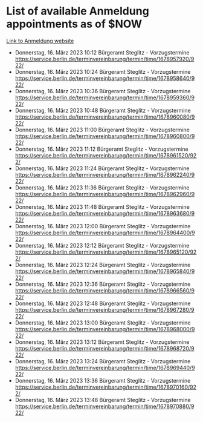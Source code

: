 # List of available Anmeldung appointments as of $NOW
[Link to Anmeldung website](https://service.berlin.de/terminvereinbarung/termin/tag.php?termin=1&anliegen[]=120686&dienstleisterlist=122210,122217,327316,122219,327312,122227,327314,122231,327346,122243,327348,122254,122252,329742,122260,329745,122262,329748,122271,327278,122273,327274,122277,327276,330436,122280,327294,122282,327290,122284,327292,122291,327270,122285,327266,122286,327264,122296,327268,150230,329760,122297,327286,122294,327284,122312,329763,122314,329775,122304,327330,122311,327334,122309,327332,317869,122281,327352,122279,329772,122283,122276,327324,122274,327326,122267,329766,122246,327318,122251,327320,122257,327322,122208,327298,122226,327300&herkunft=http%3A%2F%2Fservice.berlin.de%2Fdienstleistung%2F120686%2F)
- Donnerstag, 16. März 2023 10:12 Bürgeramt Steglitz - Vorzugstermine https://service.berlin.de/terminvereinbarung/termin/time/1678957920/922/
- Donnerstag, 16. März 2023 10:24 Bürgeramt Steglitz - Vorzugstermine https://service.berlin.de/terminvereinbarung/termin/time/1678958640/922/
- Donnerstag, 16. März 2023 10:36 Bürgeramt Steglitz - Vorzugstermine https://service.berlin.de/terminvereinbarung/termin/time/1678959360/922/
- Donnerstag, 16. März 2023 10:48 Bürgeramt Steglitz - Vorzugstermine https://service.berlin.de/terminvereinbarung/termin/time/1678960080/922/
- Donnerstag, 16. März 2023 11:00 Bürgeramt Steglitz - Vorzugstermine https://service.berlin.de/terminvereinbarung/termin/time/1678960800/922/
- Donnerstag, 16. März 2023 11:12 Bürgeramt Steglitz - Vorzugstermine https://service.berlin.de/terminvereinbarung/termin/time/1678961520/922/
- Donnerstag, 16. März 2023 11:24 Bürgeramt Steglitz - Vorzugstermine https://service.berlin.de/terminvereinbarung/termin/time/1678962240/922/
- Donnerstag, 16. März 2023 11:36 Bürgeramt Steglitz - Vorzugstermine https://service.berlin.de/terminvereinbarung/termin/time/1678962960/922/
- Donnerstag, 16. März 2023 11:48 Bürgeramt Steglitz - Vorzugstermine https://service.berlin.de/terminvereinbarung/termin/time/1678963680/922/
- Donnerstag, 16. März 2023 12:00 Bürgeramt Steglitz - Vorzugstermine https://service.berlin.de/terminvereinbarung/termin/time/1678964400/922/
- Donnerstag, 16. März 2023 12:12 Bürgeramt Steglitz - Vorzugstermine https://service.berlin.de/terminvereinbarung/termin/time/1678965120/922/
- Donnerstag, 16. März 2023 12:24 Bürgeramt Steglitz - Vorzugstermine https://service.berlin.de/terminvereinbarung/termin/time/1678965840/922/
- Donnerstag, 16. März 2023 12:36 Bürgeramt Steglitz - Vorzugstermine https://service.berlin.de/terminvereinbarung/termin/time/1678966560/922/
- Donnerstag, 16. März 2023 12:48 Bürgeramt Steglitz - Vorzugstermine https://service.berlin.de/terminvereinbarung/termin/time/1678967280/922/
- Donnerstag, 16. März 2023 13:00 Bürgeramt Steglitz - Vorzugstermine https://service.berlin.de/terminvereinbarung/termin/time/1678968000/922/
- Donnerstag, 16. März 2023 13:12 Bürgeramt Steglitz - Vorzugstermine https://service.berlin.de/terminvereinbarung/termin/time/1678968720/922/
- Donnerstag, 16. März 2023 13:24 Bürgeramt Steglitz - Vorzugstermine https://service.berlin.de/terminvereinbarung/termin/time/1678969440/922/
- Donnerstag, 16. März 2023 13:36 Bürgeramt Steglitz - Vorzugstermine https://service.berlin.de/terminvereinbarung/termin/time/1678970160/922/
- Donnerstag, 16. März 2023 13:48 Bürgeramt Steglitz - Vorzugstermine https://service.berlin.de/terminvereinbarung/termin/time/1678970880/922/
